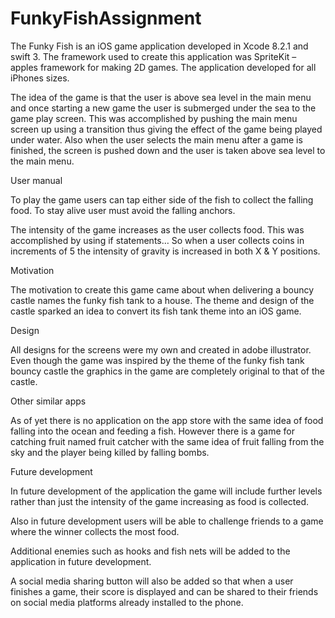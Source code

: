 # FunkyFishAssignment






The Funky Fish is an iOS game application developed in Xcode 8.2.1 and swift 3. The framework used to create this application was SpriteKit – apples framework for making 2D games. The application developed for all iPhones sizes.

The idea of the game is that the user is above sea level in the main menu and once starting a new game the user is submerged under the sea to the game play screen. This was accomplished by pushing the main menu screen up using a transition thus giving the effect of the game being played under water. Also when the user selects the main menu after a game is finished, the screen is pushed down and the user is taken above sea level to the main menu. 

User manual 

To play the game users can tap either side of the fish to collect the falling food. To stay alive user must avoid the falling anchors. 

The intensity of the game increases as the user collects food. This was accomplished by using if statements… So when a user collects coins in increments of 5 the intensity of gravity is increased in both X & Y positions. 


Motivation

The motivation to create this game came about when delivering a bouncy castle names the funky fish tank to a house. The theme and design of the castle sparked an idea to convert its fish tank theme into an iOS game. 


Design 

All designs for the screens were my own and created in adobe illustrator. Even though the game was inspired by the theme of the funky fish tank bouncy castle the graphics in the game are completely original to that of the castle.


Other similar apps 

As of yet there is no application on the app store with the same idea of food falling into the ocean and feeding a fish.  However there is a game for catching fruit named fruit catcher with the same idea of fruit falling from the sky and the player being killed by falling bombs. 

Future development

In future development of the application the game will include further levels rather than just the intensity of the game increasing as food is collected. 

Also in future development users will be able to challenge friends to a game where the winner collects the most food. 

Additional enemies such as hooks and fish nets will be added to the application in future development.

A social media sharing button will also be added so that when a user finishes a game, their score is displayed and can be shared to their friends on social media platforms already installed to the phone.
